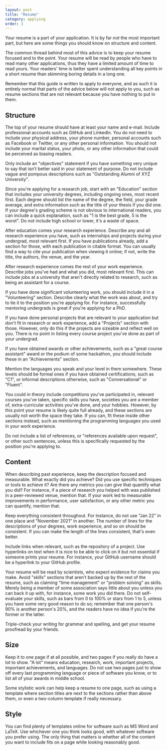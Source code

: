 ```yaml
---
layout: post
title: "Resume"
category: applying
order: 3
---
```


Your resume is a part of your application.
It is by far _not_ the most important part, but here are some things you should know on structure and content.

The common thread behind most of this advice is to keep your resume focused and to the point.
Your resume will be read by people who have to read many other applications, thus they have a limited amount of time to read yours.
Your readers' time is better spent understanding all key points in a short resume than skimming boring details in a long one.

Remember that this guide is written to apply to everyone, and as such it is entirely normal that parts of the advice below will not apply to you,
such as resume sections that are not relevant because you have nothing to put in them.


## Structure

The top of your resume should have at least your name and e-mail.
Include professional accounts such as GitHub and LinkedIn.
You do not need to include your physical address, your phone number, personal accounts such as Facebook or Twitter, or any other personal information.
You should not include your marital status, your photo, or any other information that could be perceived as biasing readers.

Only include an "objectives" statement if you have something very unique to say that isn't better said in your statement of purpose.
Do not include vague and pompous descriptions such as "Outstanding Alumni of XYZ University".

Since you're applying for a research job, start with an "Education" section that includes your university degrees, including ongoing ones, most recent first.
Each degree should list the name of the degree, the field, your grade average, and extra information such as the title of your thesis if you did one.
If your degree's grading scheme is not obvious to international readers, you can include a quick explanation, such as "1 is the best grade, 5 is the worst".
Do not include high school or lower, it's a waste of space.

After education comes your research experience.
Describe any and all research experience you have, such as internships and projects during your undergrad, most relevant first.
If you have publications already, add a section for those, with each publication in citable format.
You can usually find a way to cite your publication when viewing it online; if not, write the title, the authors, the venue, and the year.

After research experience comes the rest of your work experience.
Describe jobs you've had and what you did, most relevant first.
This can include jobs at a university that aren't directly related to research, such as being an assistant for a course.

If you have done significant volunteering work, you should include it in a "Volunteering" section.
Describe clearly what the work was about, and try to tie it to the position you're applying for.
For instance, successfully mentoring undergrads is great if you're applying for a PhD.

If you have done personal projects that are relevant to your application but don't fit in research or work experience,
add a "Projects" section with those.
However, only do this if the projects are sizeable and reflect well on you.
There is no point in listing every course project you've done as part of your undergrad.

If you have obtained awards or other achievements, such as a "great course assistant" award or the podium of some hackathon,
you should include these in an "Achievements" section.

Mention the languages you speak and your level in them somewhere.
These levels should be formal ones if you have obtained certifications, such as "C1", or informal descriptions otherwise, such as "Conversational" or "Fluent".

You could in theory include competitions you've participated in, relevant courses you've taken, specific skills you have,
societies you are a member of, extra-curricular activities you've done, and your hobbies.
However, by this point your resume is likely quite full already, and these sections are usually not worth the space they take.
If you can, fit these inside other sections instead, such as mentioning the programming languages you used in your work experience.

Do not include a list of references, or "references available upon request", or other such sentences, unless this is specifically requested by the position you're applying to.


## Content

When describing past experience, keep the description focused and measurable.
What exactly did you achieve? Did you use specific techniques or tools to achieve it? Are there any metrics you can give that quantify what you did?
For instance, if a piece of research you helped with was published in a peer-reviewed venue, mention that.
If your work led to measurable improvements in performance, user satisfaction, or any other metric you can quantify, mention that.

Keep everything consistent throughout.
For instance, do not use "Jan 22" in one place and "November 2021" in another.
The number of lines for the descriptions of your degrees, work experience, and so on should be consistent.
If you can make the length of the lines consistent, that's even better.

Include links when relevant, such as the repository of a project.
Use hyperlinks on text when it is nice to be able to click on it but not essential if someone prints your resume.
For instance, your GitHub username should be a hyperlink to your GitHub profile.

Your resume will be read by scientists, who expect evidence for claims you make.
Avoid "skills" sections that aren't backed up by the rest of the resume, such as claiming "time management" or "problem solving" as skills.
Merely being a member of some association says little about you unless you can back it up with, for instance, some work you did there.
Do not self-evaluate your skills, such as bars from 0 to 100% or stars from 1 to 5, unless you have some very good reason to do so;
remember that one person's 90% is another person's 20%, and the readers have no idea if you're the former or the latter.

Triple-check your writing for grammar and spelling, and get your resume proofread by your friends.


## Size

Keep it to one page if at all possible, and two pages if you really do have a lot to show.
"A lot" means education, research, work, important projects, important achievements, and languages.
Do not use two pages just to show off every last programming language or piece of software you know, or to list all of your awards in middle school.

Some stylistic work can help keep a resume to one page, such as using a template where section titles are next to the sections rather than above them,
or even a two-column template if really necessary.


## Style

You can find plenty of templates online for software such as MS Word and LaTeX.
Use whichever one you think looks good, with whatever software you prefer using.
The only thing that matters is whether all of the content you want to include fits on a page while looking reasonably good.
